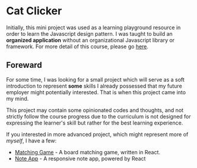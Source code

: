 # Cat Clicker
Initially, this mini project was used as a learning playground resource in order to learn the Javascript design pattern. I was taught to build an __organized application__ without an organizational Javascript library or framework. For more detail of this course, please go [here](https://www.udacity.com/course/javascript-design-patterns--ud989).

## Foreward
For some time, I was looking for a small project which will serve as a soft introduction to represent __some__ skills I already possessed that my future employer might potentially interested. That is when this project came into my mind.

This project may contain some opinionated codes and thoughts, and not strictly follow the course progress due to the curriculum is not designed for expressing the learner's skill but rather for the best learning experience.

If you interested in more advanced project, which might represent more of *myself*, I have a few:
* [Matching Game](https://github.com/kivvvvv/matching-game) - A board matching game, written in React.
* [Note App](https://github.com/kivvvvv/note-app) - A responsive note app, powered by React